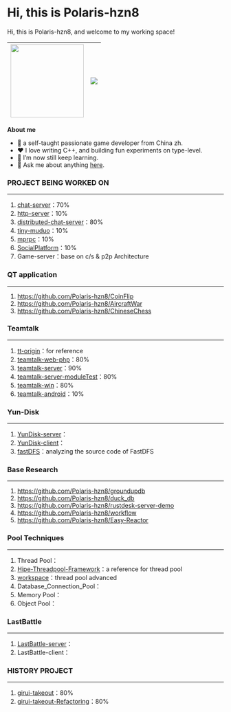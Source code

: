 # Hi, this is Polaris-hzn8

Hi, this is Polaris-hzn8, and welcome to my working space! 

| <a href="https://github.com/anuraghazra/github-readme-stats"><img height="170px" src="https://github-readme-stats.vercel.app/api?username=Polaris-hzn8&hide_border=true" /></a> | <a href="https://github.com/anuraghazra/github-readme-stats"><img align="center" src="https://github-readme-stats.vercel.app/api/top-langs/?username=polaris-hzn8&layout=compact&hide_border=true" /></a> |
| ------------------------------------------------------------ | ------------------------------------------------------------ |

**About me** 

- 🌱 a self-taught passionate game developer from China zh.
- ❤️ I love writing C++, and building fun experiments on type-level.
- 🔭 I’m now still keep learning.
- 💬 Ask me about anything [here](https://github.com/Polaris-hzn8/Polaris-hzn8/issues). 

### PROJECT BEING WORKED ON

---

1. [chat-server](https://github.com/Polaris-hzn8/miniWechat)：70%
2. [http-server](https://github.com/Polaris-hzn8/http-server)：10%
3. [distributed-chat-server](https://github.com/Polaris-hzn8/distributed-chat-servers)：80%
4. [tiny-muduo](https://github.com/Polaris-hzn8/tiny-muduo)：10%
5. [mprpc](https://github.com/Polaris-hzn8/remote-procedure-call)：10%
6. [SocialPlatform](https://github.com/Polaris-hzn8/SocialPlatform)：10%
7. Game-server：base on c/s & p2p Architecture

### QT application

---

1. https://github.com/Polaris-hzn8/CoinFlip
2. https://github.com/Polaris-hzn8/AircraftWar
3. https://github.com/Polaris-hzn8/ChineseChess 

### Teamtalk

---

1. [tt-origin](https://github.com/Polaris-hzn8/tt)：for reference
2. [teamtalk-web-php](https://github.com/Polaris-hzn8/teamtalk-web-php)：80%
4. [teamtalk-server](https://github.com/Polaris-hzn8/teamtalk-server)：90%
5. [teamtalk-server-moduleTest](https://github.com/Polaris-hzn8/TeamTalk_BlueBling)：80%
6. [teamtalk-win](https://github.com/Polaris-hzn8/teamtalk-win)：80%
7. [teamtalk-android](https://github.com/Polaris-hzn8/teamtalk-android)：10%

### Yun-Disk

---

1. [YunDisk-server](https://github.com/Polaris-hzn8/YunDisk-server)：
2. [YunDisk-client](https://github.com/Polaris-hzn8/YunDisk-client)：
3. [fastDFS](https://github.com/polaris-hzn8/fastdfs/tree/feature/add-comments)：analyzing the source code of FastDFS

### Base Research

---

1. https://github.com/Polaris-hzn8/groundupdb
2. https://github.com/Polaris-hzn8/duck_db
3. https://github.com/Polaris-hzn8/rustdesk-server-demo
4. https://github.com/Polaris-hzn8/workflow
5. https://github.com/Polaris-hzn8/Easy-Reactor 

### Pool Techniques

---

1. Thread Pool：
2. [Hipe-Threadpool-Framework](https://github.com/Polaris-hzn8/Hipe-Threadpool-Framework)：a reference for thread pool
3. [workspace](https://github.com/CodingHanYa/workspace)：thread pool advanced
4. Database_Connection_Pool：
5. Memory Pool：
6. Object Pool：

### LastBattle

---

1. [LastBattle-server](https://github.com/Polaris-hzn8/LastBattle-Server)：
2. LastBattle-client：

### HISTORY PROJECT

---

1. [girui-takeout](https://github.com/Polaris-hnz8/girui-takeout)：80%
2. [girui-takeout-Refactoring](https://github.com/Polaris-hnz8/girui-takeout-Refactoring)：80%